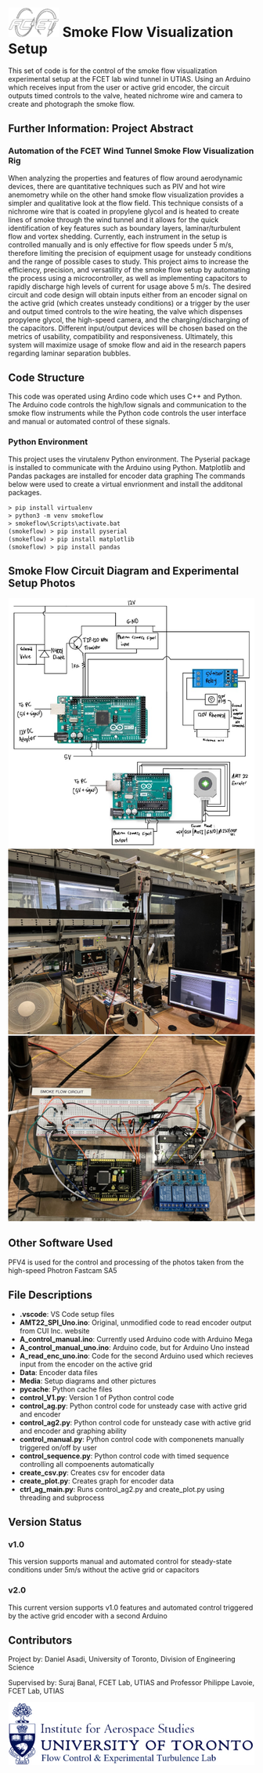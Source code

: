 # <img src= "Media/FCET_Logo.png" height = "60"> Smoke Flow Visualization Setup
This set of code is for the control of the smoke flow visualization experimental setup at the FCET lab wind tunnel in UTIAS. 
Using an Arduino which receives input from the user or active grid encoder, the circuit outputs timed controls to the valve, heated nichrome wire and camera to create and photograph the smoke flow.

## Further Information: Project Abstract
### Automation of the FCET Wind Tunnel Smoke Flow Visualization Rig
When analyzing the properties and features of flow around aerodynamic devices, there are quantitative techniques such as PIV and hot wire anemometry while on the other hand smoke flow visualization provides a simpler and qualitative look at the flow field. This technique consists of a nichrome wire that is coated in propylene glycol and is heated to create lines of smoke through the wind tunnel and it allows for the quick identification of key features such as boundary layers, laminar/turbulent flow and vortex shedding. Currently, each instrument in the setup is controlled manually and is only effective for flow speeds under 5 m/s, therefore limiting the precision of equipment usage for unsteady conditions and the range of possible cases to study. This project aims to increase the efficiency, precision, and versatility of the smoke flow setup by automating the process using a microcontroller, as well as implementing capacitors to rapidly discharge high levels of current for usage above 5 m/s. The desired circuit and code design will obtain inputs either from an encoder signal on the active grid (which creates unsteady conditions) or a trigger by the user and output timed controls to the wire heating, the valve which dispenses propylene glycol, the high-speed camera, and the charging/discharging of the capacitors. Different input/output devices will be chosen based on the metrics of usability, compatibility and responsiveness. Ultimately, this system will maximize usage of smoke flow and aid in the research papers regarding laminar separation bubbles.

## Code Structure
This code was operated using Ardino code which uses C++ and Python. The Arduino code controls the high/low signals and communication to the smoke flow instruments while the Python code controls the user interface and manual or automated control of these signals.

### Python Environment
This project uses the virutalenv Python environment. The Pyserial package is installed to communicate with the Arduino using Python. Matplotlib and Pandas packages are installed for encoder data graphing The commands below were used to create a virtual envrionment and install the additonal packages.
```
> pip install virtualenv
> python3 -m venv smokeflow
> smokeflow\Scripts\activate.bat
(smokeflow) > pip install pyserial
(smokeflow) > pip install matplotlib
(smokeflow) > pip install pandas
```
## Smoke Flow Circuit Diagram and Experimental Setup Photos
<img src= "Media/SmokeFlowCircuit.jpg">
<img src= "Media/SetupPhoto1.jpg">
<img src= "Media/SetupPhoto2.jpg">

## Other Software Used
PFV4 is used for the control and processing of the photos taken from the high-speed Photron Fastcam SA5

## File Descriptions
* **.vscode**: VS Code setup files
* **AMT22_SPI_Uno.ino**: Original, unmodified code to read encoder output from CUI Inc. website
* **A_control_manual.ino**: Currently used Arduino code with Arduino Mega
* **A_control_manual_uno.ino**: Arduino code, but for Arduino Uno instead
* **A_read_enc_uno.ino**: Code for the second Arduino used which recieves input from the encoder on the active grid
* **Data**: Encoder data files
* **Media**: Setup diagrams and other pictures
* **__pycache__**: Python cache files
* **control_V1.py**: Version 1 of Python control code
* **control_ag.py**: Python control code for unsteady case with active grid and encoder
* **control_ag2.py**: Python control code for unsteady case with active grid and encoder and graphing ability
* **control_manual.py**: Python control code with componenets manually triggered on/off by user
* **control_sequence.py**: Python control code with timed sequence controlling all compoenents automatically
* **create_csv.py**: Creates csv for encoder data
* **create_plot.py**: Creates graph for encoder data
* **ctrl_ag_main.py**: Runs control_ag2.py and create_plot.py using threading and subprocess


## Version Status
### v1.0
This version supports manual and automated control for steady-state conditions under 5m/s without the active grid or capacitors
### v2.0
This current version supports v1.0 features and automated control triggered by the active grid encoder with a second Arduino

## Contributors
Project by: Daniel Asadi, University of Toronto, Division of Engineering Science

Supervised by: Suraj Banal, FCET Lab, UTIAS and Professor Philippe Lavoie, FCET Lab, UTIAS

<img src= "Media/UTIAS_FCET_Crest.jpg">
